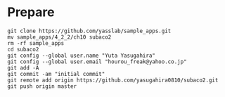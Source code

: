 # Prepare

    git clone https://github.com/yasslab/sample_apps.git
    mv sample_apps/4_2_2/ch10 subaco2
    rm -rf sample_apps
    cd subaco2
    git config --global user.name "Yuta Yasugahira"
    git config --global user.email "hourou_freak@yahoo.co.jp"
    git add -A
    git commit -am "initial commit"
    git remote add origin https://github.com/yasugahira0810/subaco2.git
    git push origin master
